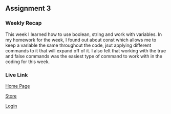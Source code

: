 ## Assignment 3

### Weekly Recap

This week I learned how to use boolean, string and work with variables. In my homework for the week, I found out about const which allows me to keep a variable the same throughout the code, jsut applying different commands to it that will expand off of it. I also felt that working with the true and false commands was the easiest type of command to work with in the coding for this week. 

### Live Link 

[Home Page](https://kemowry.github.io/Spring-2025/N220/homework-3/readme.md/index.html)

[Store](https://kemowry.github.io/Spring-2025/N220/homework-3/readme.md/store.html)

[Login](https://kemowry.github.io/Spring-2025/N220/homework-3/readme.md/login.html)